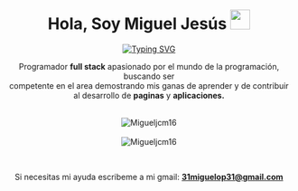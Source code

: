 <h1 align="center">Hola, Soy Miguel Jesús <img src="https://media.giphy.com/media/hvRJCLFzcasrR4ia7z/giphy.gif" width="35"></h1>

<div align="center">
  <p align="center">
    <a href="https://git.io/typing-svg"><img src="https://readme-typing-svg.demolab.com?font=Fira+Code&pause=1000&color=%23C8BE25&center=true&vCenter=true&random=false&width=435&lines=Programador+Junior+Full+Stack+;Junior+Full+Stack+Developer" alt="Typing SVG" /></a>
  </p>
  Programador <b>full stack</b> apasionado por el mundo de la programación, buscando ser <br> competente en el area demostrando mis ganas de aprender y
  de contribuir al desarrollo de <b>paginas</b> y <b>aplicaciones.</b><br><br>
</div>
<p align="center">
    <img src="https://github-readme-stats.vercel.app/api?username=Migueljcm16&show_icons=true&theme=dark&locale=en" alt="Migueljcm16" />
    <br><br>
    <img src="https://github-readme-stats.vercel.app/api/top-langs?username=Migueljcm16&show_icons=true&theme=dark&locale=en&layout=compact" alt="Migueljcm16" />
</p>
<br>
<p align="center">
  Si necesitas mi ayuda escribeme a mi gmail: <a href="mailto:31miguelop31@gmail.com"><b>31miguelop31@gmail.com</b></a>
</p>
